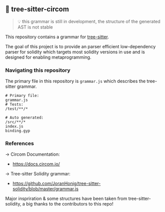 ## 🌴 tree-sitter-circom

> 💡 this grammar is still in development, the structure of the generated AST is not stable

This repository contains a grammar for [tree-sitter](https://github.com/tree-sitter/tree-sitter).

The goal of this project is to provide an parser efficient low-dependency parser for solidity which targets most solidity versions in use and is designed for enabling metaprogramming.


### Navigating this repository
The primary file in this repository is `grammar.js` which describes the tree-sitter grammar.

```
# Primary file:
grammar.js
# Tests:
/test/**/*

# Auto generated:
/src/**/*
index.js
binding.gyp
```

### References
-> Circom Documentation: 
- https://docs.circom.io/

-> Tree-sitter Solidity grammar:
- https://github.com/JoranHonig/tree-sitter-solidity/blob/master/grammar.js

Major inspriration & some structures have been taken from tree-sitter-solidity, a big thanks to the contributors to this repo! 